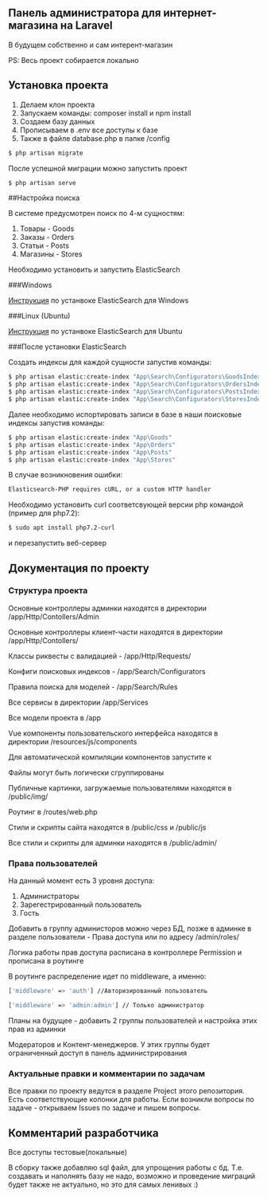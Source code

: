 ## Панель администратора для интернет-магазина на Laravel

<p>В будущем собственно и сам интерент-магазин</p>
PS: Весь проект собирается локально

## Установка проекта

<ol>
<li>Делаем клон проекта</li>
<li>Запускаем команды: composer install и npm install</li>
<li>Создаем базу данных</li>
<li>Прописываем в .env все доступы к базе</li>
<li>Также в файле database.php в папке /config</li>
</ol>

```sh 
$ php artisan migrate
```
<p>После успешной миграции можно запустить проект</p>

```sh 
$ php artisan serve
```

##Настройка поиска

В системе предусмотрен поиск по 4-м сущностям:
<ol>
    <li>Товары - Goods</li>
    <li>Заказы - Orders</li>
    <li>Статьи - Posts</li>
    <li>Магазины - Stores</li>
</ol>

Необходимо установить и запустить ElasticSearch

###Windows

<a href="https://www.elastic.co/downloads/elasticsearch">Инструкция</a> по устанвоке ElasticSearch для Windows

###Linux (Ubuntu)

<a href="https://tecadmin.net/setup-elasticsearch-on-ubuntu/">Инструкция</a> по устанвоке ElasticSearch для Ubuntu

###После установки ElasticSearch

Создать индексы для каждой сущности запустив команды:

```sh 
$ php artisan elastic:create-index "App\Search\Configurators\GoodsIndexConfigurator"
$ php artisan elastic:create-index "App\Search\Configurators\OrdersIndexConfigurator"
$ php artisan elastic:create-index "App\Search\Configurators\PostsIndexConfigurator"
$ php artisan elastic:create-index "App\Search\Configurators\StoresIndexConfigurator"
```

Далее необходимо испортировать записи в базе в наши поисковые индексы запустив команды:

```sh 
$ php artisan elastic:create-index "App\Goods"
$ php artisan elastic:create-index "App\Orders"
$ php artisan elastic:create-index "App\Posts"
$ php artisan elastic:create-index "App\Stores"
```
В случае возникновения ошибки:

```sh
Elasticsearch-PHP requires cURL, or a custom HTTP handler
```
Необходимо установить curl соответсвующей версии php командой (пример для php7.2):

```sh
$ sudo apt install php7.2-curl
```

и перезапустить веб-сервер

## Документация по проекту

### Структура проекта

<p>Основные контроллеры админки находятся в директории /app/Http/Contollers/Admin</p>
<p>Основные контроллеры клиент-части находятся в директории /app/Http/Contollers/</p>
<p>Классы риквесты с валидацией - /app/Http/Requests/</p>
<p>Конфиги поисковых индексов - /app/Search/Configurators</p>
<p>Правила поиска для моделей - /app/Search/Rules</p>
<p>Все сервисы в директории /app/Services</p>
<p>Все модели проекта в /app</p>
<p>Vue компоненты пользовательского интерфейса находятся в директории /resources/js/components</p>
<p>Для автоматической компиляции компонентов запустите к</p>
<p>Файлы могут быть логически сгруппированы</p>
<p>Публичные картинки, загружаемые пользователями находятся в /public/img/</p>
<p>Роутинг в /routes/web.php</p>
<p>Стили и скрипты сайта находятся в /public/css и /public/js</p>
<p>Все стили и скрипты для админки находятся в /public/admin/</p>

### Права пользователей

<p>На данный момент есть 3 уровня доступа:</p>
<ol>
<li>Администраторы</li>
<li>Зарегестрированный пользователь</li>
<li>Гость</li>
</ol>

<p>Добавить в группу администоров можно через БД, позже в админке в разделе пользователи - Права доступа или по адресу /admin/roles/ </p>
<p>Логика работы прав доступа расписана в контроллере Permission и прописана в роутинге</p>
<p>В роутинге распределение идет по middleware, а именно: </p>

```sh 
['middleware' => 'auth'] //Авторизированный пользователь
```

```sh 
['middleware' => 'admin:admin'] // Только администратор
```

<p>Планы на будущее - добавить 2 группы пользователей и настройка этих прав из админки</p>
<p>Модераторов и Контент-менеджеров. У этих группы будет ограниченный доступ в панель администрирования</p>

### Актуальные правки и комментарии по задачам

<p>Все правки по проекту ведутся в разделе Project этого репозитория. Есть соответствующие колонки для работы. Если возникли вопросы по задаче - открываем Issues по задаче и пишем вопросы.</p>

## Комментарий разработчика

<p>Все доступы тестовые(локальные)</p>
<p>В сборку также добавляю sql файл, для упрощения работы с бд. Т.е. создавать и наполнять базу не надо, возможно и проведение миграций будет также не актуально, но это для самых ленивых :)</p>
